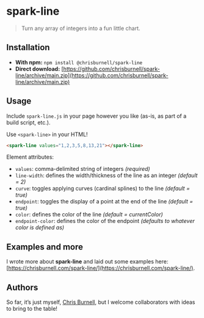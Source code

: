 # spark-line

> Turn any array of integers into a fun little chart.

## Installation

- **With npm:** `npm install @chrisburnell/spark-line`
- **Direct download:** [https://github.com/chrisburnell/spark-line/archive/main.zip](https://github.com/chrisburnell/spark-line/archive/main.zip)

## Usage

Include `spark-line.js` in your page however you like (as-is, as part of a build script, etc.).

Use `<spark-line>` in your HTML!

```html
<spark-line values="1,2,3,5,8,13,21"></spark-line>
```

Element attributes:

- `values`: comma-delimited string of integers *(required)*
- `line-width`: defines the width/thickness of the line as an integer *(default = 2)*
- `curve`: toggles applying curves (cardinal splines) to the line *(default = true)*
- `endpoint`: toggles the display of a point at the end of the line *(default = true)*
- `color`: defines the color of the line *(default = currentColor)*
- `endpoint-color`: defines the color of the endpoint *(defaults to whatever color is defined as)*

## Examples and more

I wrote more about **spark-line** and laid out some examples here: [https://chrisburnell.com/spark-line/](https://chrisburnell.com/spark-line/).

## Authors

So far, it’s just myself, [Chris Burnell](https://chrisburnell.com), but I welcome collaborators with ideas to bring to the table!
